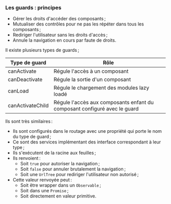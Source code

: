 ### Les guards&nbsp;: principes

- Gérer les droits d'accéder des composants ;
- Mutualiser des contrôles pour ne pas les répéter dans tous les composants ;
- Rediriger l'utilisateur sans les droits d'accès ;
- Annule la navigation en cours par faute de droits.

Il existe plusieurs types de guards ;

| Type de guard    | Rôle                                                                      |
| ---------------- | ------------------------------------------------------------------------- |
| canActivate      | Régule l'accès à un composant                                             |
| canDeactivate    | Régule la sortie d'un composant                                           |
| canLoad          | Régule le chargement des modules lazy loadé                               |
| canActivateChild | Régule l'accès aux composants enfant du composant configuré avec le guard |

Ils sont très similaires :

- Ils sont configurés dans le routage avec une propriété qui porte le nom du type de guard ;
- Ce sont des services implémentant des interface correspondant à leur type ;
- Ils s'exécutent de la racine aux feuilles ;
- Ils renvoient :
  - Soit `true` pour autoriser la navigation ;
  - Soit `false` pour annuler brutalement la navigation ;
  - Soit une `UrlTree` pour rediriger l'utilisateur non autorisé ;
- Cette valeur renvoyée peut :
  - Soit être wrapper dans un `Observable` ;
  - Soit dans une `Promise` ;
  - Soit directement en valeur primitive.
